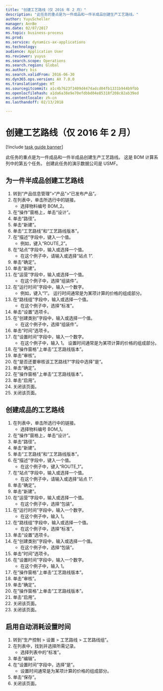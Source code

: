 ```yaml
--- 
title: "创建工艺路线（仅 2016 年 2 月）"
description: "此任务的重点是为一件成品和一件半成品创建生产工艺路线。"
author: YuyuScheller
manager: AnnBe
ms.date: 02/07/2017
ms.topic: business-process
ms.prod: 
ms.service: dynamics-ax-applications
ms.technology: 
audience: Application User
ms.reviewer: yuyus
ms.search.scope: Operations
ms.search.region: Global
ms.author: bis
ms.search.validFrom: 2016-06-30
ms.dyn365.ops.version: AX 7.0.0
ms.translationtype: HT
ms.sourcegitcommit: a1c4b7623f3409d4474adcd04fb1331b944b9fbb
ms.openlocfilehash: a1da6a38e9e70efdbbd04e85318f208c82ab39ed
ms.contentlocale: zh-cn
ms.lasthandoff: 02/13/2018

---
```

# <a name="create-routes-february-2016-only"></a>创建工艺路线（仅 2016 年 2 月）

[!include [task guide banner](../../includes/task-guide-banner.md)]

此任务的重点是为一件成品和一件半成品创建生产工艺路线。 这是 BOM 计算系列中的第五个任务。 创建此任务的演示数据公司是 USMF。


## <a name="create-a-route-for-a-semi-finished-product"></a>为一件半成品创建工艺路线
1. 转到“产品信息管理”>“产品”>“已发布产品”。
2. 在列表中，单击所选行中的链接。
    * 选择物料编号 BOM_2。  
3. 在“操作”窗格上，单击“设计”。
4. 单击“路径”。
5. 单击“新建”。
6. 单击“工艺路线”和“工艺路线版本”。
7. 在“描述”字段中，键入一个值。
    * 例如，键入“ROUTE_2”。  
8. 在“站点”字段中，输入或选择一个值。
    * 在这个例子中，请输入或选择“站点 1”.  
9. 单击“确定”。
10. 单击“新建”。
11. 在“运营”字段中，输入或选择一个值。
    * 在这个例子中，选择“组装件”。  
12. 在“运行时间”字段中，输入一个数字。
    * 例如，键入“1”。 运行时间通常是为某项计算的价格的组成部分。  
13. 在“路线组”字段中，输入或选择一个值。
    * 在这个例子中，选择“标准”。  
14. 单击“设置”选项卡。
15. 在“创建类别”字段中，输入或选择一个值。
    * 在这个例子中，选择“组装件”。  
16. 单击“时间”选项卡。
17. 在“设置时间”字段中，输入一个数字。
    * 在这个例子中，输入 1。 设置时间通常是为某项计算的价格的组成部分。  
18. 在“操作窗格”上单击“工艺路线版本”。
19. 单击“审核”。
20. 在“是否还要审核该工艺路线?“字段中选择”是“。
21. 单击“确定”。
22. 在“操作窗格”上单击“工艺路线版本”。
23. 单击“启用”。
24. 关闭该页面。
25. 关闭该页面。

## <a name="create-a-route-for-a-finished-product"></a>创建成品的工艺路线
1. 在列表中，单击所选行中的链接。
    * 选择物料编号 BOM_1。  
2. 在“操作”窗格上，单击“设计”。
3. 单击“路径”。
4. 单击“新建”。
5. 单击“工艺路线”和“工艺路线版本”。
6. 在“描述”字段中，键入一个值。
    * 在这个例子中，键入“ROUTE_1”。  
7. 在“站点”字段中，输入或选择一个值。
    * 在这个例子中，请输入或选择“站点 1”.  
8. 单击“确定”。
9. 单击“新建”。
10. 在“运营”字段中，输入或选择一个值。
    * 在这个例子中，选择“包装”。  
11. 在“运行时间”字段中，输入一个数字。
    * 在这个例子中，输入 1。  
12. 在“路线组”字段中，输入或选择一个值。
    * 在这个例子中，选择“标准”。  
13. 单击“设置”选项卡。
14. 在“创建类别”字段中，输入或选择一个值。
    * 在这个例子中，选择“包装”。  
15. 单击“时间”选项卡。
16. 在“设置时间”字段中，输入一个数字。
    * 在这个例子中，输入 1。  
17. 在“操作窗格”上单击“工艺路线版本”。
18. 单击“审核”。
19. 单击“确定”。
20. 在“操作窗格”上单击“工艺路线版本”。
21. 单击“启用”。
22. 关闭该页面。
23. 关闭该页面。

## <a name="enable-automatic-consumption-of-setup-time"></a>启用自动消耗设置时间
1. 转到“生产控制 > 设置 > 工艺路线 > 工艺路线组”。
2. 在列表中，找到并选择所需记录。
    * 选择列表中的“标准”。  
3. 单击“编辑”。
4. 在“设置时间”字段中，选择“是”。
    * 设置时间通常是为某项计算的价格的组成部分。  
5. 单击“保存”。
6. 关闭该页面。


